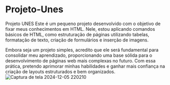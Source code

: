 # Projeto-Unes
Projeto UNES
Este é um pequeno projeto desenvolvido com o objetivo de fixar meus conhecimentos em HTML. Nele, estou aplicando comandos básicos de HTML, como estruturação de páginas utilizando tabelas, formatação de texto, criação de formulários e inserção de imagens.

Embora seja um projeto simples, acredito que ele será fundamental para consolidar meu aprendizado, proporcionando uma base sólida para o desenvolvimento de páginas web mais complexas no futuro. Com essa prática, pretendo aprimorar minhas habilidades e ganhar mais confiança na criação de layouts estruturados e bem organizados.
![Captura de tela 2024-12-05 220210](https://github.com/user-attachments/assets/46a1771d-f939-4324-b85e-8c2942a8ac79)
